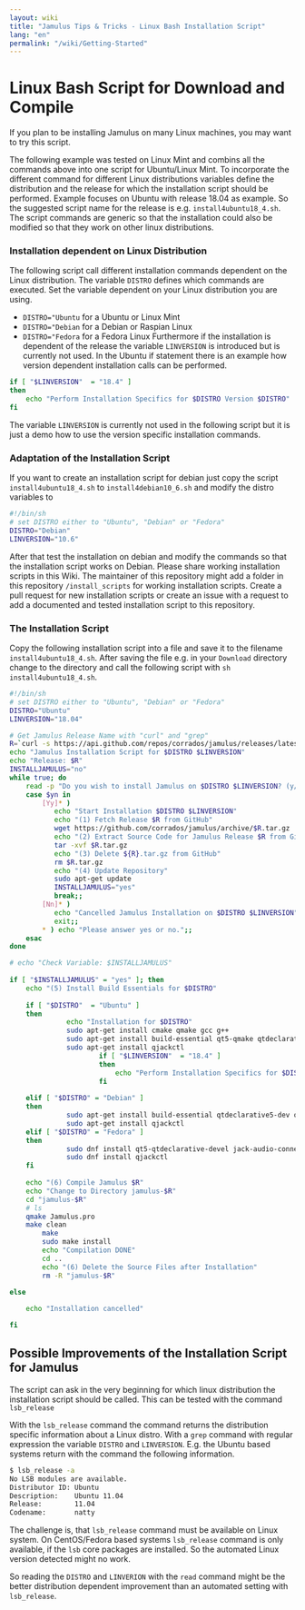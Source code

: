 ```yaml
---
layout: wiki
title: "Jamulus Tips & Tricks - Linux Bash Installation Script"
lang: "en"
permalink: "/wiki/Getting-Started"
---
```



# Linux Bash Script for Download and Compile

If you plan to be installing Jamulus on many Linux machines, you may want to try this script.

The following example was tested on Linux Mint and combins all the commands above into one script for Ubuntu/Linux Mint. To incorporate the different command for different Linux distributions variables define the distribution and the release for which the installation script should be performed. Example focuses on Ubuntu with release 18.04 as example. So the suggested script name for the release is e.g. `install4ubuntu18_4.sh`. The script commands are generic so that the installation could also be modified so that they work on other linux distributions.

### Installation dependent on Linux Distribution
The following script call different installation commands dependent on the Linux distribution.
The variable `DISTRO` defines which commands are executed. Set the variable dependent on your Linux distribution you are using.
* `DISTRO="Ubuntu` for a Ubuntu or Linux Mint
* `DISTRO="Debian` for a Debian or Raspian Linux
* `DISTRO="Fedora` for a Fedora Linux
Furthermore if the installation is dependent of the release the variable `LINVERSION` is introduced but is currently not used. In the Ubuntu if statement there is an example how version dependent installation calls can be performed.
```bash
if [ "$LINVERSION"  = "18.4" ]
then
    echo "Perform Installation Specifics for $DISTRO Version $DISTRO" 
fi  
```
The variable `LINVERSION` is currently not used in the following script but it is just a demo how to use the version specific installation commands.

### Adaptation of the Installation Script
If you want to create an installation script for debian just copy the script `install4ubuntu18_4.sh` to `install4debian10_6.sh` and modify the distro variables to
```bash
#!/bin/sh
# set DISTRO either to "Ubuntu", "Debian" or "Fedora"
DISTRO="Debian"
LINVERSION="10.6"
```
After that test the installation on debian and modify the commands so that the installation script works on Debian. Please share working installation scripts in this Wiki. The maintainer of this repository might add a folder in this repository `/install_scripts` for working installation scripts. Create a pull request for new installation scripts or create an issue with a request to add a documented and tested installation script to this repository.

### The Installation Script
Copy the following installation script into a file and save it to the filename `install4ubuntu18_4.sh`. After saving the file e.g. in your `Download` directory change to the directory and call the following script with `sh install4ubuntu18_4.sh`.
```bash
#!/bin/sh
# set DISTRO either to "Ubuntu", "Debian" or "Fedora"
DISTRO="Ubuntu"
LINVERSION="18.04"

# Get Jamulus Release Name with "curl" and "grep"  
R=`curl -s https://api.github.com/repos/corrados/jamulus/releases/latest | grep -oP '"tag_name": "\K(.*)(?=")'` 
echo "Jamulus Installation Script for $DISTRO $LINVERSION"
echo "Release: $R"
INSTALLJAMULUS="no"
while true; do
    read -p "Do you wish to install Jamulus on $DISTRO $LINVERSION? (y/n) " yn
    case $yn in
        [Yy]* ) 
           echo "Start Installation $DISTRO $LINVERSION"
           echo "(1) Fetch Release $R from GitHub"
           wget https://github.com/corrados/jamulus/archive/$R.tar.gz 
           echo "(2) Extract Source Code for Jamulus Release $R from GitHub"
           tar -xvf $R.tar.gz
           echo "(3) Delete ${R}.tar.gz from GitHub"
           rm $R.tar.gz
           echo "(4) Update Repository"
           sudo apt-get update
           INSTALLJAMULUS="yes" 
           break;;
        [Nn]* ) 
           echo "Cancelled Jamulus Installation on $DISTRO $LINVERSION"
           exit;;
        * ) echo "Please answer yes or no.";;
    esac
done

# echo "Check Variable: $INSTALLJAMULUS"
	
if [ "$INSTALLJAMULUS" = "yes" ]; then     
	echo "(5) Install Build Essentials for $DISTRO"
	
	if [ "$DISTRO"  = "Ubuntu" ]
	then  
		      echo "Installation for $DISTRO" 
		      sudo apt-get install cmake qmake gcc g++ 
		      sudo apt-get install build-essential qt5-qmake qtdeclarative5-dev qt5-default qttools5-dev-tools libjack-jackd2-dev 
		      sudo apt-get install qjackctl
                      if [ "$LINVERSION"  = "18.4" ]
                      then
                          echo "Perform Installation Specifics for $DISTRO Version $DISTRO" 
                      fi  
	
  	elif [ "$DISTRO" = "Debian" ]
	then    
			  sudo apt-get install build-essential qtdeclarative5-dev qt5-default qttools5-dev-tools libjack-jackd2-dev 
			  sudo apt-get install qjackctl
	elif [ "$DISTRO" = "Fedora" ]
	then    
			  sudo dnf install qt5-qtdeclarative-devel jack-audio-connection-kit-dbus jack-audio-connection-kit-devel 
			  sudo dnf install qjackctl
	fi
           
	echo "(6) Compile Jamulus $R"
	echo "Change to Directory jamulus-$R" 
	cd "jamulus-$R"
	# ls
	qmake Jamulus.pro
	make clean
        make
        sudo make install
        echo "Compilation DONE"
        cd ..
        echo "(6) Delete the Source Files after Installation"
        rm -R "jamulus-$R"
           
else

	echo "Installation cancelled"

fi

```  


## Possible Improvements of the Installation Script for Jamulus
The script can ask in the very beginning for which linux distribution the installation script should be called.
This can be tested with the command `lsb_release`

With the `lsb_release` command the command returns the distribution specific information about a Linux distro.
With a `grep` command with regular expression the variable `DISTRO` and `LINVERSION`.
E.g. the Ubuntu based systems return with the command the following information.
```bash
$ lsb_release -a
No LSB modules are available.
Distributor ID: Ubuntu
Description:    Ubuntu 11.04
Release:        11.04
Codename:       natty
```

The challenge is, that `lsb_release` command must be available on Linux system. On CentOS/Fedora based systems `lsb_release` command is only available, if the `lsb` core packages are installed. So the automated Linux version detected might no work. 

So reading the `DISTRO` and `LINVERION` with the `read` command might be the better distribution dependent improvement than an automated setting with `lsb_release`.

